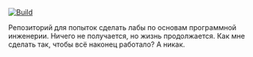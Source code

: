 [![Build](https://github.com/Refareign/TestApp/actions/workflows/build.yml/badge.svg)](https://github.com/Refareign/TestApp/actions/workflows/build.yml)

Репозиторий для попыток сделать лабы по основам программной инженерии. Ничего не получается, но жизнь продолжается.
Как мне сделать так, чтобы всё наконец работало? А никак.
